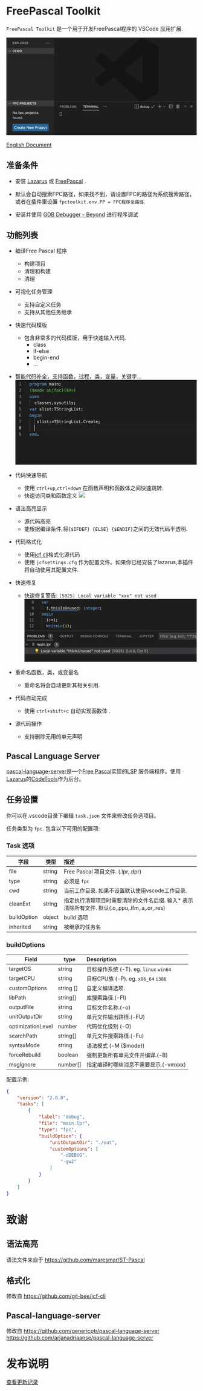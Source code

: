 # FreePascal Toolkit 
`FreePascal Toolkit` 是一个用于开发FreePascal程序的 VSCode 应用扩展.

![FreePascal Toolkit preview](images/doc/fpctoolkit.gif)

[English Document](README.md)
## 准备条件

- 安装 [Lazarus](https://www.lazarus-ide.org/) 或 [FreePascal](https://www.freepascal.org/download.var) . 
- 默认会自动搜索FPC路径，如果找不到，请设置FPC的路径为系统搜索路径，或者在插件里设置 `fpctoolkit.env.PP = FPC程序全路径`. 

- 安装并使用 [GDB Debugger - Beyond](https://marketplace.visualstudio.com/items?itemName=coolchyni.beyond-debug) 进行程序调试

## 功能列表
- 编译Free Pascal 程序
	- 构建项目
	- 清理和构建
	- 清理

- 可视化任务管理
	- 支持自定义任务
	- 支持从其他任务继承
- 快速代码模版
	- 包含非常多的代码模版，用于快速输入代码.
		* class
		* if-else
		* begin-end
		* ... 
- 智能代码补全，支持函数，过程，类，变量，关键字...
 ![](images/doc/code-snippets.gif)
- 代码快速导航
	- 使用 `ctrl+up`,`ctrl+down` 在函数声明和函数体之间快速跳转.
	- 快速访问类和函数定义
	![](images/doc/documentsymbol.png) 
- 语法高亮显示
	- 源代码高亮 
	- 能根据编译条件,将`{$IFDEF} {ELSE} {$ENDIF}`之间的无效代码半透明. 
- 代码格式化 
	- 使用[jcf cli](https://github.com/coolchyni/jcf-cli)格式化源代码
	- 使用 `jcfsettings.cfg` 作为配置文件。如果你已经安装了lazarus,本插件将自动使用其配置文件. 
- 快速修复
	- 快速修复警告: `(5025) Local variable "xxx" not used`
	![](images/doc/quickfix.gif) 

- 重命名函数，类，或变量名
	- 重命名将会自动更新其相关引用. 
- 代码自动完成 
	- 使用 `ctrl+shift+c` 自动实现函数体 .
- 源代码操作
	- 支持删除无用的单元声明

## Pascal Language Server 

[pascal-language-server](https://github.com/coolchyni/pascal-language-server)是一个[Free Pascal](https://www.freepascal.org/)实现的[LSP](https://microsoft.github.io/language-server-protocol/) 服务端程序。使用[Lazarus](https://www.lazarus-ide.org/)的[CodeTools](https://wiki.lazarus.freepascal.org/Codetools)作为后台。

## 任务设置

你可以在.vscode目录下编辑 `task.json` 文件来修改任务选项目。

任务类型为 `fpc`. 包含以下可用的配置项:

### Task 选项
字段   | 类型  |  描述  |
------  | ----- |  :-------------
file  | string|Free Pascal 项目文件. (.lpr,.dpr)
type  | string|必须是 `fpc`
cwd   | string|当前工作目录. 如果不设置默认使用vscode工作目录.
cleanExt|string|指定执行清理项目时需要清除的文件名后缀. 输入* 表示清除所有文件. 默认(.o,.ppu,.lfm,.a,.or,.res)
buildOption|object|build 选项
inherited|string| 被继承的任务名

### buildOptions
Field  | type | Description  |
-------| ---- |:---------------
targetOS  | string | 目标操作系统 (-T).  eg. `linux` `win64`
targetCPU |string| 目标CPU族 (-P). eg. `x86_64` `i386`
customOptions|string []| 自定义编译选项.     
libPath|string[]|库搜索路径.(-Fl)
outputFile| string| 目标文件名称.(-o)
unitOutputDir| string|单元文件输出路径.(-FU)
optimizationLevel| number|代码优化级别 (-O)
searchPath| string[]|单元文件搜索路径.(-Fu)
syntaxMode| string|语法模式 (-M {$mode})
forceRebuild| boolean|强制更新所有单元文件并编译.(-B)
msgIgnore|number[]|指定编译时哪些消息不需要显示.(-vmxxx)

配置示例:
~~~ json
{
	"version": "2.0.0",
	"tasks": [
		{
			"label": "debug",
			"file": "main.lpr",
			"type": "fpc",
			"buildOption": {
				"unitOutputDir": "./out",
				"customOptions": [
					"-dDEBUG",
					"-gw2"
				]
			}
		}
	]
}
~~~

# 致谢
## 语法高亮

语法文件来自于 https://github.com/maresmar/ST-Pascal

## 格式化

修改自  https://github.com/git-bee/jcf-cli

## Pascal-language-server

修改自
https://github.com/genericptr/pascal-language-server 
https://github.com/arjanadriaanse/pascal-language-server

# 发布说明

[查看更新记录](CHANGELOG.md)


